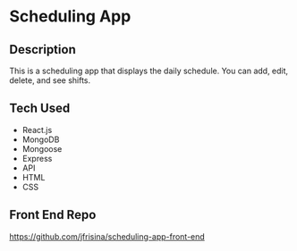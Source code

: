 # Scheduling App

## Description
This is a scheduling app that displays the daily schedule. You can add, edit, delete, and see shifts. 

## Tech Used
* React.js
* MongoDB
* Mongoose
* Express
* API
* HTML
* CSS

## Front End Repo
https://github.com/jfrisina/scheduling-app-front-end
